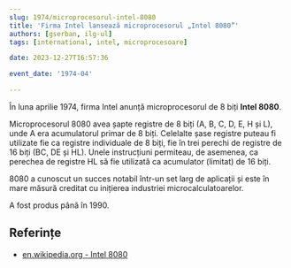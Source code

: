 ```yaml
---
slug: 1974/microprocesorul-intel-8080
title: 'Firma Intel lansează microprocesorul „Intel 8080”'
authors: [gserban, ilg-ul]
tags: [international, intel, microprocesoare]

date: 2023-12-27T16:57:36

event_date: '1974-04'

---
```


În luna aprilie 1974, firma Intel anunță microprocesorul de 8 biți **Intel 8080**.

<!-- truncate -->

Microprocesorul 8080 avea șapte registre de 8 biți (A, B, C, D, E, H și L),
unde A era acumulatorul primar de 8 biți. Celelalte șase registre puteau
fi utilizate fie ca registre individuale de 8 biți, fie în trei perechi
de registre de 16 biți (BC, DE și HL). Unele instrucțiuni permiteau,
de asemenea, ca perechea de registre HL să fie utilizată ca acumulator
(limitat) de 16 biți.

8080 a cunoscut un succes notabil într-un set larg de aplicații și este
în mare măsură creditat cu inițierea industriei microcalculatoarelor.

A fost produs până în 1990.

## Referințe

- [en.wikipedia.org - Intel 8080](https://en.wikipedia.org/wiki/Intel_8080)
